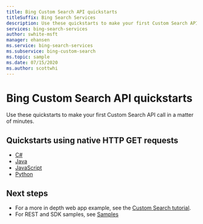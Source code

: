 ```yaml
---
title: Bing Custom Search API quickstarts
titleSuffix: Bing Search Services
description: Use these quickstarts to make your first Custom Search API call in a matter of minutes.
services: bing-search-services
author: swhite-msft
manager: ehansen
ms.service: bing-search-services
ms.subservice: bing-custom-search
ms.topic: sample
ms.date: 07/15/2020
ms.author: scottwhi
---
```


# Bing Custom Search API quickstarts

Use these quickstarts to make your first Custom Search API call in a matter of minutes.

## Quickstarts using native HTTP GET requests

- [C#](rest/csharp.md)
- [Java](rest/java.md)
- [JavaScript](rest/nodejs.md)
- [Python](rest/python.md)


<!-- ## Quickstarts using the Bing client library

- [C#](sdk/custom-search-client-library-csharp.md)
- [Java](sdk/custom-search-client-library-java.md)
- [python](sdk/custom-search-client-library-python.md) -->


## Next steps

- For a more in depth web app example, see the [Custom Search tutorial](../tutorial/custom-search-web-page.md).
- For REST and SDK samples, see [Samples](../samples.md)